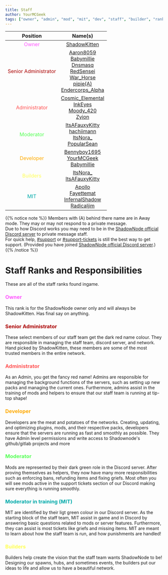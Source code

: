 ```yaml
---
title: Staff
author: YourMCGeek
tags: ["owner", "admin", "mod", "mit", "dev", "staff", "builder", "ranks"]
---
```

<!-- We ask that you refrain from editing this file as a community member. If you notice that a staff member is no longer at their rank mentioned in this file, please let us know in the Support Channel and it'll be updated. Thank you for understanding. --> 
<center>

| Position |          Name(s)         |
|:--------:|:------------------------:|
| <span style="color: #FF55FF">Owner</span>  |       [ShadowKitten](http://discordapp.com/users/106221569897922560)       |
| <span style="color: #AA0000">Senior Administrator</span> |  [Aaron8059](http://discordapp.com/users/244215942114967553) <br>  [Babymillie](http://discordapp.com/users/150809903089451008) <br>  [Dnsmasq](http://discordapp.com/users/220218217145171969) <br>  [RedSensei](http://discordapp.com/users/318557661081632768) <br>  [War_Horse](http://discordapp.com/users/675429391513419816) <br> [pipie(A)](http://discordapp.com/users/104993532896350208) <br> [Endercorps_Alpha](http://discordapp.com/users/142748655294742528) |
| <span style="color: #FF5555">Administrator</span>    |  [Cosmic_Elemental](http://discordapp.com/users/356530058908925965) <br>  [InkEyes](http://discordapp.com/users/147137133495189505) <br>  [Moody_420](http://discordapp.com/users/262778042760298497) <br>  [Zyion](http://discordapp.com/users/99358692054405120)  |
| <span style="color: #55FF55">Moderator</span>      |  [ItsAFauxyKitty](http://discordapp.com/users/272454142201692160) <br>  [hachiimann](http://discordapp.com/users/346423675869724675) <br>  [ItsNora_](http://discordapp.com/users/191989517408927744) <br>  [PopularSean](http://discordapp.com/users/240924570809270273) |
| <span style="color: #FFAA00">Developer</span>      |  [Bennyboy1695](http://discordapp.com/users/97995963137802240) <br>  [YourMCGeek](http://discordapp.com/users/102762443767287808) <br> [Babymillie](http://discordapp.com/users/150809903089451008) |
| <span style="color: #FFFF55">Builders</span>  |  [ItsNora_](http://discordapp.com/users/191989517408927744) <br> [ItsAFauxyKitty](http://discordapp.com/users/272454142201692160) |
| <span style="color: #00AAAA">MIT</span> | [Apollo](http://discordapp.com/users/207206527214419968) <br> [Fayettemat](http://discordapp.com/users/93226934015647744) <br> [InfernalShadow](http://discordapp.com/users/359487680385515521) <br> [Radicaljim](http://discordapp.com/users/137023583208603650) <br>|

</center>

{{% notice note %}}
Members with (A) behind there name are in Away mode. They may or may not respond to a private message.\
Due to how Discord works you may need to be in the [ShadowNode official Discord server](../../wiki/commands/#discord) to private message staff.\
For quick help, [#support](https://discordapp.com/channels/124188711603798016/379181828302700547) or [#support-tickets](https://discordapp.com/channels/124188711603798016/379180312871043073) is still the best way to get support. (Provided you have joined [ShadowNode official Discord server](../../wiki/commands/#discord).)
{{% /notice %}}

# Staff Ranks and Responsibilities
These are all of the staff ranks found ingame.

### <span style="color: #FF55FF">Owner</span>
This rank is for the ShadowNode owner only and will always be ShadowKitten. Has final say on anything.

### <span style="color: #AA0000">Senior Administrator</span>
These select members of our staff team get the dark red name colour. They are responsible in managing the staff team, discord server, and network. Hand picked by ShadowKitten, these members are some of the most trusted members in the entire network.

### <span style="color: #FF5555">Administrator</span>
As an Admin, you get the fancy red name! Admins are responsible for managing the background functions of the servers, such as setting up new packs and managing the current ones. Furthermore, admins assist in the training of mods and helpers to ensure that our staff team is running at tip-top shape!

### <span style="color: #FFAA00">Developer</span>
Developers are the meat and potatoes of the networks. Creating, updating, and optimizing plugins, mods, and their respective packs, developers ensure that the servers are running as fast and smoothly as possible. They have Admin level permissions and write access to Shadownode's github/gitlab projects and more

### <span style="color: #55FF55">Moderator</span>
Mods are represented by their dark green role in the Discord server. After proving themselves as helpers, they now have many more responsibilities such as enforcing bans, refunding items and fixing griefs. Most often you will see mods active in the support tickets section of our Discord making sure everything is running smoothly. 

### <span style="color: #00AAAA">Moderator in training (MIT)</span>
MIT are identified by their ligt green colour in our Discord server. As the starting block of the staff team, MIT assist in game and in Discord by answering basic questions related to mods or server features. Furthermore, they can assist is most tickets like griefs and missing items. MIT are meant to learn about how the staff team is run, and how punishments are handled!

### <span style="color: #FFFF55">Builders</span>
Builders help create the vision that the staff team wants ShadowNode to be! Designing our spawns, hubs, and sometimes events, the builders put our ideas to life and allow us to have a beautiful network.
